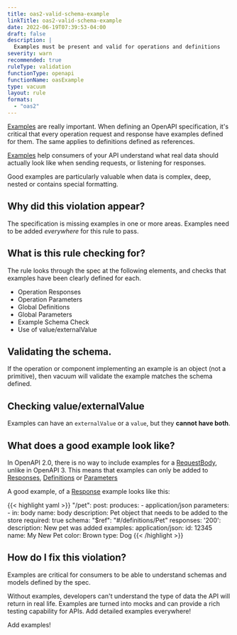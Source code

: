 ```yaml
---
title: oas2-valid-schema-example
linkTitle: oas2-valid-schema-example
date: 2022-06-19T07:39:53-04:00
draft: false
description: |
  Examples must be present and valid for operations and definitions
severity: warn
recommended: true
ruleType: validation
functionType: openapi
functionName: oasExample
type: vacuum
layout: rule
formats:
  - "oas2"
---
```


[Examples](https://swagger.io/docs/specification/adding-examples/) are really important. When defining an OpenAPI specification, it's critical that every operation
request and response have examples defined for them. The same applies to definitions defined as references.

[Examples](https://swagger.io/docs/specification/adding-examples/) help consumers of your API understand what real data should actually look like when sending requests, 
or listening for responses. 

Good examples are particularly valuable when data is complex, deep, nested or contains special formatting.

## Why did this violation appear?

The specification is missing examples in one or more areas. Examples need to be added *everywhere* for this rule to pass.

## What is this rule checking for?

The rule looks through the spec at the following elements, and checks that examples have been clearly defined for each.

- Operation Responses
- Operation Parameters
- Global Definitions
- Global Parameters 
- Example Schema Check
- Use of value/externalValue

## Validating the schema.

If the operation or component implementing an example is an object (not a primitive), then vacuum will
validate the example matches the schema defined.

## Checking  value/externalValue

Examples can have an `externalValue` or a `value`, but they **cannot have both**.

## What does a good example look like?

In OpenAPI 2.0, there is no way to include examples for a [RequestBody](https://swagger.io/docs/specification/describing-request-body/), unlike in OpenAPI 3. 
This means that examples can only be added to [Responses](https://swagger.io/docs/specification/2-0/describing-responses/), [Definitions](https://swagger.io/specification/v2/) or
[Parameters](https://swagger.io/docs/specification/2-0/describing-parameters/)

A good example, of a [Response](https://swagger.io/docs/specification/2-0/describing-responses/) example looks like this:

{{< highlight yaml >}}
"/pet":
  post:
    produces:
    - application/json
    parameters:
    - in: body
      name: body
      description: Pet object that needs to be added to the store
      required: true
      schema:
        "$ref": "#/definitions/Pet"
    responses:
      '200':
        description: New pet was added
        examples:
          application/json:
            id: 12345
            name: My New Pet
            color: Brown
            type: Dog
{{< /highlight >}}

## How do I fix this violation?

Examples are critical for consumers to be able to understand schemas and models defined by the spec.

Without examples, developers can't understand the type of data the API will return in real life. Examples are turned into mocks
and can provide a rich testing capability for APIs. Add detailed examples everywhere!

Add examples!
